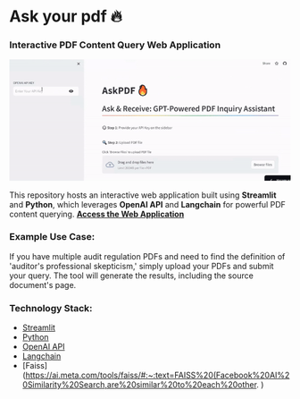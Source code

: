 # Ask your pdf :fire:
### Interactive PDF Content Query Web Application

![Project Demo](https://github.com/kngsoomin/ask-pdf/blob/9e6418a72816b0081f05c15d2d8f784a9bde156a/ask-pdf.gif)

This repository hosts an interactive web application built using **Streamlit** and **Python**, which leverages **OpenAI API** and **Langchain** for powerful PDF content querying.
[**Access the Web Application**](https://ask-pdf-kngsoomin.streamlit.app/)

### Example Use Case:
If you have multiple audit regulation PDFs and need to find the definition of 'auditor's professional skepticism,' simply upload your PDFs and submit your query. The tool will generate the results, including the source document's page.

### Technology Stack:
- [Streamlit](https://streamlit.io/)
- [Python](https://www.python.org/)
- [OpenAI API](https://openai.com/)
- [Langchain](https://python.langchain.com/docs/get_started/introduction)
- [Faiss](https://ai.meta.com/tools/faiss/#:~:text=FAISS%20(Facebook%20AI%20Similarity%20Search,are%20similar%20to%20each%20other. )
